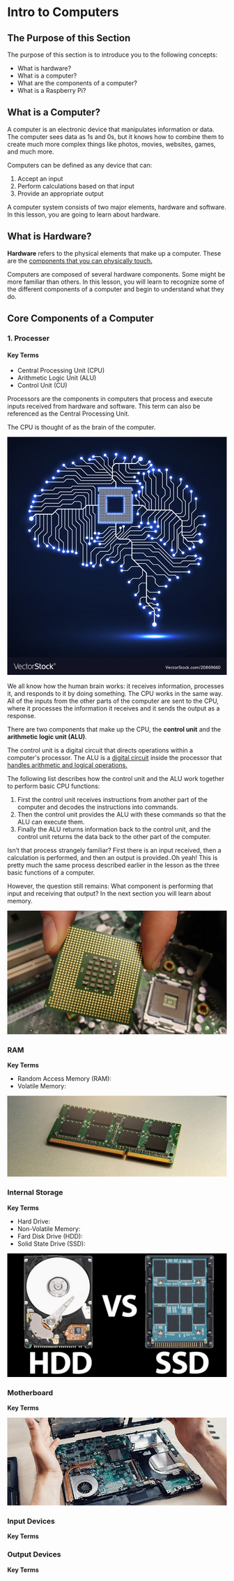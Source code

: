 # Intro to Computers

## The Purpose of this Section
The purpose of this section is to introduce you to the following concepts:

- What is hardware?
- What is a computer?
- What are the components of a computer?
- What is a Raspberry Pi?

## What is a Computer?

A computer is an electronic device that manipulates information or data. The computer sees data as 1s and 0s, but it knows how to combine them to create much more complex things like photos, movies, websites, games, and much more.

Computers can be defined as any device that can:

1. Accept an input
2. Perform calculations based on that input
3. Provide an appropriate output

A computer system consists of two major elements, hardware and software. In this lesson, you are going to learn about hardware.

## What is Hardware?

**Hardware** refers to the physical elements that make up a computer. These are the <ins>components that you can physically touch.</ins>

Computers are composed of several hardware components. Some might be more familiar than others. In this lesson, you will learn to recognize some of the different components of a computer and begin to understand what they do.


## Core Components of a Computer

### 1. Processer

#### Key Terms
- Central Processing Unit (CPU)
- Arithmetic Logic Unit (ALU)
- Control Unit (CU)

Processors are the components in computers that process and execute inputs received from hardware and software. This term can also be referenced as the Central Processing Unit. 

The CPU is thought of as the brain of the computer. 

![Image of CPU Component](./images/cpu_brain.jpg)

We all know how the human brain works: it receives information, processes it, and responds to it by doing something. The CPU works in the same way. All of the inputs from the other parts of the computer are sent to the CPU, where it processes the information it receives and it sends the output as a response.

There are two components that make up the CPU, the **control unit** and the **arithmetic logic unit (ALU)**. 

The control unit is a digital circuit that directs operations within a computer's processor. The ALU is a <ins>digital circuit</ins> inside the processor that <ins>handles arithmetic and logical operations.</ins>

The following list describes how the control unit and the ALU work together to perform basic CPU functions:
1. First the control unit receives instructions from another part of the computer and decodes the instructions into commands. 
2. Then the control unit provides the ALU with these commands so that the ALU can execute them.
3. Finally the ALU returns information back to the control unit, and the control unit returns the data back to the other part of the computer.

Isn’t that process strangely familiar? First there is an input received, then a calculation is performed, and then an output is provided..Oh yeah! This is pretty much the same process described earlier in the lesson as the three basic functions of a computer. 

However, the question still remains: What component is performing that input and receiving that output? In the next section you will learn about memory.

![Image of CPU Component](./images/CPU-image.jpg)

### RAM
**Key Terms**
- Random Access Memory (RAM): <!-- Insert Definition 
Here -->
- Volatile Memory: <!-- Insert Definition Here -->

![Image of RAM Component](./images/RAM-image.jpg)

### Internal Storage
**Key Terms**
- Hard Drive: <!-- Insert Definition Here -->
- Non-Volatile Memory: <!-- Insert Definition Here -->
- Fard Disk Drive (HDD): <!-- Insert Definition Here -->
- Solid State Drive (SSD): <!-- Insert Definition Here -->

![Image of SSD vs HDD Components](./images/ssd-vs-hdd-image.jpg)

### Motherboard
**Key Terms**

![Image of Motherboard Component](./images/motherboard-image.jpg)

### Input Devices
**Key Terms**

<!-- Insert Image Here -->

### Output Devices
**Key Terms**
<!-- Insert Image Here -->
